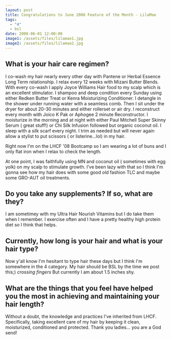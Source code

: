 ```yaml
---
layout: post
title: Congratulations to June 2008 Feature of the Month - LilaMae
tags:
  - "4"
  - bsl
date: 2008-06-01 12:00:00
image1: /assets/files/lilamae1.jpg
image2: /assets/files/lilamae2.jpg
---
```

## What is your hair care regimen?

I co-wash my hair nearly every other day with Pantene or Herbal Essence Long Term relationship. I relax every 12 weeks with Mizani Butter Blends. With every co-wash I apply Joyce Williams Hair food to my scalp which is an excellent stimulator. I shampoo and deep condition every Sunday using either Redken Butter Treat or Kenra Moisturizing Conditioner. I detangle in the shower under running water with a seamless comb. Then I sit under the dryer for about 20-30 minutes and either rollerset or air dry. I reconstruct every month with Joico K Pak or Aphogee 2 minute Reconstructor. I moisturize in the morning and at night with either Paul Mitchell Super Skinny Serum ( great stuff!) or Chi Silk Infusion followed but organic coconut oil. I sleep with a silk scarf every night. I trim as needed but will never again allow a stylist to put scissors ( or listerine...lol) in my hair.

Right now I'm on the LHCF '08 Bootcamp so I am wearing a lot of buns and I only flat iron when I relax to check the length.

At one point, I was faithfully using MN and coconut oil ( sometimes with egg yolk) on my scalp to stimulate growth. I've been lazy with that so I think I'm gonna see how my hair does with some good old fashion TLC and maybe some GRO-AUT oil treatments.

## Do you take any supplements? If so, what are they?

I am sometimey with my Ultra Hair Nourish Vitamins but I do take them when I remember. I exercise often and I have a pretty healthy high protein diet so I think that helps.

## Currently, how long is your hair and what is your hair type?

Now y'all know I'm hesitant to type hair these days but I think I'm somewhere in the 4 category. My hair should be BSL by the time we post this;) *crossing fingers* But currently I am about 1.5 inches shy.

## What are the things that you feel have helped you the most in achieving and maintaining your hair length?

Without a doubt, the knowledge and practices I've inherited from LHCF. Specifically, taking excellent care of my hair by keeping it clean, moisturized, conditioned and protected. Thank you ladies... you are a God send!

